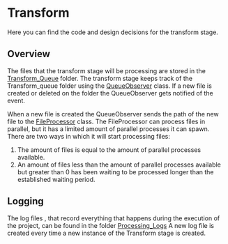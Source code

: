 # Transform

Here you can find the code and design decisions for the transform stage.

## Overview
The files that the transform stage will be processing are stored in the [Transform_Queue](https://github.com/zbmed-semtec/mlentory-etl-pipeline/tree/main/code/Transform_Queue) folder.
The transform stage keeps track of the Transform_queue folder using the [QueueObserver](https://github.com/zbmed-semtec/mlentory-etl-pipeline/blob/main/code/Transform/Core/QueueObserver.py) class. If a new file is created or deleted on the folder the QueueObserver gets notified of the event.

When a new file is created the QueueObserver sends the path of the new file to the [FileProcessor](https://github.com/zbmed-semtec/mlentory-etl-pipeline/blob/main/code/Transform/Core/FilesProcessor.py) class. The FileProcessor can process files in parallel, but it has a limited amount of parallel processes it can spawn. There are two ways in which it will start processing files:
1. The amount of files is equal to the amount of parallel processes available.
2. An amount of files less than the amount of parallel processes available but greater than 0 has been waiting to be processed longer than the established waiting period.

## Logging
The log files , that record everything that happens during the execution of the project, can be found in the folder [Processing_Logs]()
A new log file is created every time a new instance of the Transform stage is created. 